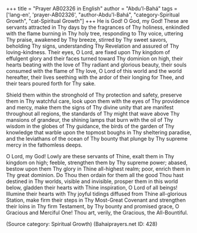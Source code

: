 +++
title = "Prayer AB02326 in English"
author = "Abdu'l-Bahá"
tags = ['lang-en', 'prayer-AB02326', "author-Abdu'l-Bahá", "category-Spiritual Growth", "cat-Spiritual Growth"]
+++
He is God!
O God, my God! These are servants attracted in Thy days by the fragrances of Thy holiness, enkindled with the flame burning in Thy holy tree, responding to Thy voice, uttering Thy praise, awakened by Thy breeze, stirred by Thy sweet savors, beholding Thy signs, understanding Thy Revelation and assured of Thy loving-kindness. Their eyes, O Lord, are fixed upon Thy kingdom of effulgent glory and their faces turned toward Thy dominion on high, their hearts beating with the love of Thy radiant and glorious beauty, their souls consumed with the flame of Thy love, O Lord of this world and the world hereafter, their lives seething with the ardor of their longing for Thee, and their tears poured forth for Thy sake.

Shield them within the stronghold of Thy protection and safety, preserve them in Thy watchful care, look upon them with the eyes of Thy providence and mercy, make them the signs of Thy divine unity that are manifest throughout all regions, the standards of Thy might that wave above Thy mansions of grandeur, the shining lamps that burn with the oil of Thy wisdom in the globes of Thy guidance, the birds of the garden of Thy knowledge that warble upon the topmost boughs in Thy sheltering paradise, and the leviathans of the ocean of Thy bounty that plunge by Thy supreme mercy in the fathomless deeps.

O Lord, my God! Lowly are these servants of Thine, exalt them in Thy kingdom on high; feeble, strengthen them by Thy supreme power; abased, bestow upon them Thy glory in Thine all-highest realm; poor, enrich them in Thy great dominion. Do Thou then ordain for them all the good Thou hast destined in Thy worlds, visible and invisible, prosper them in this world below, gladden their hearts with Thine inspiration, O Lord of all beings! Illumine their hearts with Thy joyful tidings diffused from Thine all-glorious Station, make firm their steps in Thy Most-Great Covenant and strengthen their loins in Thy firm Testament, by Thy bounty and promised grace, O Gracious and Merciful One! Thou art, verily, the Gracious, the All-Bountiful.

(Source category: Spiritual Growth)
(Bahaiprayers.net ID: 428)
